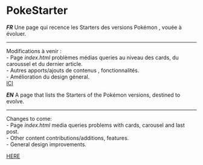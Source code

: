 # PokeStarter

***FR***
Une page qui recence  les Starters des versions Pokémon , vouée à évoluer.


---------------------------------------------------------------------------
Modifications à venir : 
          <br>
          - Page <em>index.html</em> problèmes médias queries au niveau des cards, du caroussel et du dernier article.
          <br>
          - Autres apports/ajouts de contenus , fonctionnalités.
          <br>
          - Amélioration du design géneral.
          <br>
<a href="https://beerushakaishin.github.io/PokeStarter/">ICI<a/>
          
***EN*** A page that lists the Starters of the Pokémon versions, destined to evolve.


---------------------------------------------------------------------------
Changes to come: 
          <br>
          - Page <em>index.html</em> media queries problems with cards, carousel and last post.
          <br>
          - Other content contributions/additions, features.
          <br>
          - General design improvements.      
          
<a href="https://beerushakaishin.github.io/PokeStarter/">HERE</a>
